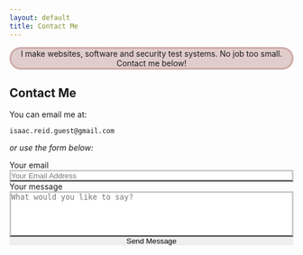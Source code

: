 ```yaml
---
layout: default
title: Contact Me
---
```


<p style="
    border: rgba(138, 58, 50, 0.24) solid;
    background-color: rgba(138, 50, 50, 0.24);
    text-align: center;
    border-radius: 20px;
    ">I make websites, software and security test systems. No job too small. Contact me below!</p>

## Contact Me

You can email me at:

`isaac.reid.guest@gmail.com`

*or use the form below:*

<div>
<form action="https://formspree.io/isaac.reid.guest@gmail.com" method="POST" class="form-stacked form-light">
    <input type="hidden" name="_next" value="https://ir-g.uk/m/email-thanks/">
    <label for="email">Your email</label>
    <input type="text" name="email" style="width: 100%;resize: none;border: none;padding: 0; border-left: rgba(0, 0, 0, 0.2)  solid; border-right: rgba(0, 0, 0, 0.2)  solid; border-top: rgba(0, 0, 0, 0.2)  solid; border-bottom: rgba(0, 0, 0, 0.62)  solid;" placeholder="Your Email Address">
    <br>
    <label for="content">Your message</label>
    <textarea type="text" name="content" style="width: 100%;resize: none;border: none;padding: 0; border-left: rgba(0, 0, 0, 0.2)  solid; border-right: rgba(0, 0, 0, 0.2)  solid; border-top: rgba(0, 0, 0, 0.2)  solid; border-bottom: rgba(0, 0, 0, 0.62)  solid;" rows="5" placeholder="What would you like to say?"></textarea>
    <br>
    <input type="submit" style="width: 100%; resize: none; border: none; padding: 0;" value="Send Message">
  </form>
</div>
